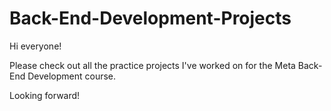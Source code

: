 # Back-End-Development-Projects

Hi everyone! 

Please check out all the practice projects I've worked on for the Meta Back-End Development course.

Looking forward!
